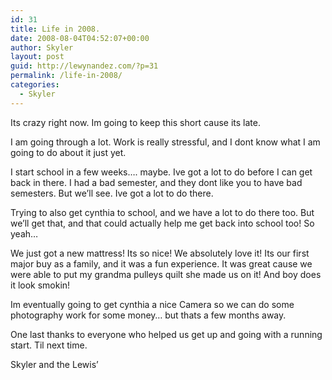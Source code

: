 ```yaml
---
id: 31
title: Life in 2008.
date: 2008-08-04T04:52:07+00:00
author: Skyler
layout: post
guid: http://lewynandez.com/?p=31
permalink: /life-in-2008/
categories:
  - Skyler
---
```

Its crazy right now. Im going to keep this short cause its late.

I am going through a lot. Work is really stressful, and I dont know what I am going to do about it just yet.

I start school in a few weeks&#8230;. maybe. Ive got a lot to do before I can get back in there. I had a bad semester, and they dont like you to have bad semesters. But we&#8217;ll see. Ive got a lot to do there.

Trying to also get cynthia to school, and we have a lot to do there too. But we&#8217;ll get that, and that could actually help me get back into school too! So yeah&#8230;

We just got a new mattress! Its so nice! We absolutely love it! Its our first major buy as a family, and it was a fun experience. It was great cause we were able to put my grandma pulleys quilt she made us on it! And boy does it look smokin!

Im eventually going to get cynthia a nice Camera so we can do some photography work for some money&#8230; but thats a few months away.

One last thanks to everyone who helped us get up and going with a running start. Til next time.

Skyler and the Lewis&#8217;
